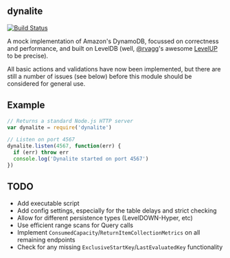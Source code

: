 dynalite
--------

[![Build Status](https://secure.travis-ci.org/mhart/dynalite.png?branch=master)](http://travis-ci.org/mhart/dynalite)

A mock implementation of Amazon's DynamoDB, focussed on correctness and performance, and built on LevelDB
(well, [@rvagg](https://github.com/rvagg)'s awesome [LevelUP](https://github.com/rvagg/node-levelup) to be precise).

All basic actions and validations have now been implemented, but there are still a number of issues (see below)
before this module should be considered for general use.

Example
-------

```js
// Returns a standard Node.js HTTP server
var dynalite = require('dynalite')

// Listen on port 4567
dynalite.listen(4567, function(err) {
  if (err) throw err
  console.log('Dynalite started on port 4567')
})
```

TODO
----

* Add executable script
* Add config settings, especially for the table delays and strict checking
* Allow for different persistence types (LevelDOWN-Hyper, etc)
* Use efficient range scans for Query calls
* Implement `ConsumedCapacity`/`ReturnItemCollectionMetrics` on all remaining endpoints
* Check for any missing `ExclusiveStartKey`/`LastEvaluatedKey` functionality

